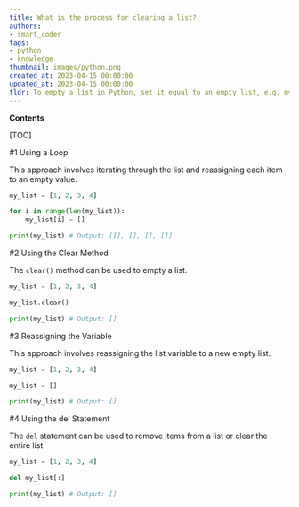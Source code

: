 ```yaml
---
title: What is the process for clearing a list?
authors:
- smart_coder
tags:
- python
- knowledge
thumbnail: images/python.png
created_at: 2023-04-15 00:00:00
updated_at: 2023-04-15 00:00:00
tldr: To empty a list in Python, set it equal to an empty list, e.g. my\_list = []
---
```


**Contents**

[TOC]

#1 Using a Loop

This approach involves iterating through the list and reassigning each item to an empty value.

```python
my_list = [1, 2, 3, 4]

for i in range(len(my_list)):
    my_list[i] = []

print(my_list) # Output: [[], [], [], []]
```

#2 Using the Clear Method

The `clear()` method can be used to empty a list.

```python
my_list = [1, 2, 3, 4]

my_list.clear()

print(my_list) # Output: []
```

#3 Reassigning the Variable

This approach involves reassigning the list variable to a new empty list.

```python
my_list = [1, 2, 3, 4]

my_list = []

print(my_list) # Output: []
```

#4 Using the del Statement

The `del` statement can be used to remove items from a list or clear the entire list.

```python
my_list = [1, 2, 3, 4]

del my_list[:]

print(my_list) # Output: []
```
